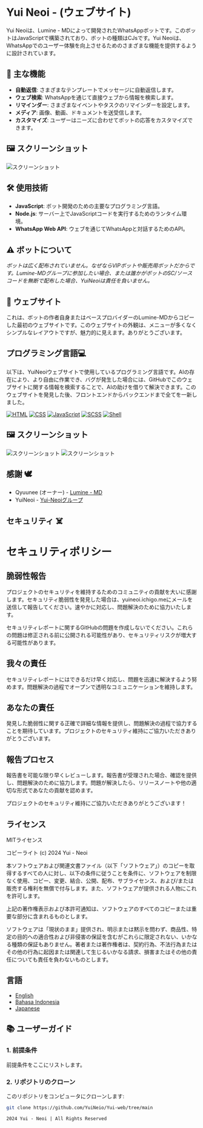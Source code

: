 
# Yui Neoi - (ウェブサイト) 

Yui Neoiは、Lumine - MDによって開発されたWhatsAppボットです。このボットはJavaScriptで構築されており、ボットの種類はCJsです。Yui Neoiは、WhatsAppでのユーザー体験を向上させるためのさまざまな機能を提供するように設計されています。

## 🚀 主な機能
- **自動返信**: さまざまなテンプレートでメッセージに自動返信します。
- **ウェブ検索**: WhatsAppを通じて直接ウェブから情報を検索します。
- **リマインダー**: さまざまなイベントやタスクのリマインダーを設定します。
- **メディア**: 画像、動画、ドキュメントを送受信します。
- **カスタマイズ**: ユーザーはニーズに合わせてボットの応答をカスタマイズできます。

## 🖼️ スクリーンショット
![スクリーンショット](https://telegra.ph/file/c2b40bedb5c58953e3cc2.jpg)

## 🛠️ 使用技術
- **JavaScript**: ボット開発のための主要なプログラミング言語。
- **Node.js**: サーバー上でJavaScriptコードを実行するためのランタイム環境。
- **WhatsApp Web API**: ウェブを通じてWhatsAppと対話するためのAPI。

## ⚠️ ボットについて
_ボットは広く配布されていません。なぜならVIPボットや販売用ボットだからです。Lumine-MDグループに参加したい場合、または誰かがボットのSC/ソースコードを無断で配布した場合、YuiNeoiは責任を負いません。_

## 🍂 ウェブサイト
これは、ボットの作者自身またはベースプロバイダーのLumine-MDからコピーした最初のウェブサイトです。このウェブサイトの外観は、メニューが多くなくシンプルなレイアウトですが、魅力的に見えます。ありがとうございます。

## プログラミング言語💻

以下は、YuiNeoiウェブサイトで使用しているプログラミング言語です。AIの存在により、より自由に作業でき、バグが発生した場合には、GitHubでこのウェブサイトに関する情報を検索することで、AIの助けを借りて解決できます。このウェブサイトを発見した後、フロントエンドからバックエンドまで全てを一新しました。

[![HTML](https://img.shields.io/badge/HTML-HTML5-orange?style=for-the-badge&logo=html5)](https://en.wikipedia.org/wiki/HTML5)
[![CSS](https://img.shields.io/badge/CSS-CSS3-blue?style=for-the-badge&logo=css3)](https://en.wikipedia.org/wiki/CSS)
[![JavaScript](https://img.shields.io/badge/JavaScript-JS-yellow?style=for-the-badge&logo=javascript)](https://en.wikipedia.org/wiki/JavaScript)
[![SCSS](https://img.shields.io/badge/SCSS-Sass-hotpink?style=for-the-badge&logo=sass)](https://en.wikipedia.org/wiki/Sass_(stylesheet_language))
[![Shell](https://img.shields.io/badge/Shell-Bash-4EAA25?style=for-the-badge&logo=gnu-bash)](https://en.wikipedia.org/wiki/Bash_(Unix_shell))

## 🖼️ スクリーンショット
![スクリーンショット](https://telegra.ph/file/c1115866135fbdb685f69.jpg)
![スクリーンショット](https://telegra.ph/file/2fa41bb1fe232a98d9487.jpg)

## 感謝 🕊
- Qyuunee (オーナー) - [Lumine - MD](https://chat.whatsapp.com/CjxuywuwOglE7p2tFBqdH3)
- YuiNeoi - [Yui-Neoiグループ](https://chat.whatsapp.com/Gdosq4nvuoyA5IJlCh1aDA)

## セキュリティ ☠️
# セキュリティポリシー

## 脆弱性報告

プロジェクトのセキュリティを維持するためのコミュニティの貢献を大いに感謝します。セキュリティ脆弱性を発見した場合は、yuineoi.ichigo.meにメールを送信して報告してください。速やかに対応し、問題解決のために協力いたします。

セキュリティレポートに関するGitHubの問題を作成しないでください。これらの問題は修正される前に公開される可能性があり、セキュリティリスクが増大する可能性があります。

## 我々の責任

セキュリティレポートにはできるだけ早く対応し、問題を迅速に解決するよう努めます。問題解決の過程でオープンで透明なコミュニケーションを維持します。

## あなたの責任

発見した脆弱性に関する正確で詳細な情報を提供し、問題解決の過程で協力することを期待しています。プロジェクトのセキュリティ維持にご協力いただきありがとうございます。

## 報告プロセス

報告書を可能な限り早くレビューします。報告書が受理された場合、確認を提供し、問題解決のために協力します。問題が解決したら、リリースノートや他の適切な形式であなたの貢献を認めます。

プロジェクトのセキュリティ維持にご協力いただきありがとうございます！

## ライセンス

MITライセンス

コピーライト (c) 2024 Yui - Neoi

本ソフトウェアおよび関連文書ファイル（以下「ソフトウェア」）のコピーを取得するすべての人に対し、以下の条件に従うことを条件に、ソフトウェアを制限なく使用、コピー、変更、結合、公開、配布、サブライセンス、および/または販売する権利を無償で付与します。また、ソフトウェアが提供される人物にこれを許可します。

上記の著作権表示および本許可通知は、ソフトウェアのすべてのコピーまたは重要な部分に含まれるものとします。

ソフトウェアは「現状のまま」提供され、明示または黙示を問わず、商品性、特定の目的への適合性および非侵害の保証を含むがこれらに限定されない、いかなる種類の保証もありません。著者または著作権者は、契約行為、不法行為またはその他の行為に起因または関連して生じるいかなる請求、損害またはその他の責任についても責任を負わないものとします。

## 言語

- [English](README.md)
- [Bahasa Indonesia](README_ID.md)
- [Japanese](README_JP.md)

## 📚 ユーザーガイド

### 1. 前提条件
前提条件をここにリストします。

### 2. リポジトリのクローン
このリポジトリをコンピュータにクローンします:
```sh
git clone https://github.com/YuiNeio/Yui-web/tree/main
```
```
2024 Yui - Neoi | All Rights Reserved
```
```
